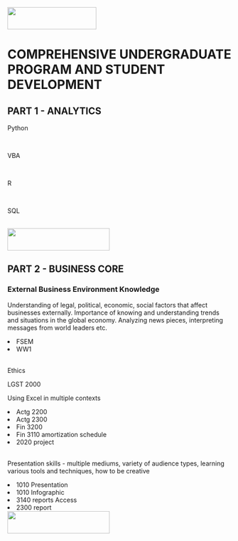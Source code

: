 <a href='https://github.com/Ruchita-Raghu/ruchita-raghu-portfolio'><img src="https://user-images.githubusercontent.com/116829793/202769444-abb1003b-ec31-44b6-bfc5-43f2e9beca1f.png" height=50 width=200> </a>
# COMPREHENSIVE UNDERGRADUATE PROGRAM AND STUDENT DEVELOPMENT
## PART 1 - ANALYTICS
<p> Python </p>
<br>
<p> VBA </p>
<br>
<p> R </p>
<br>
<p> SQL </p>
<br>
<a href='https://github.com/Ruchita-Raghu/ruchita-raghu-portfolio/blob/main/Application%20%26%20Practice/Classroom%20Learning.md#comprehensive-undergraduate-program-and-student-development'> <img src="https://user-images.githubusercontent.com/116829793/202770254-427e1c4a-1184-4f6c-8a23-73533d674c13.png" height=50 width=230 /> </a>

## PART 2 - BUSINESS CORE
### External Business Environment Knowledge
<p> Understanding of legal, political, economic, social factors that affect businesses externally. Importance of knowing and understanding trends and situations in the global economy. Analyzing news pieces, interpreting messages from world leaders etc. </p>
<li> FSEM </li>
<li> WW1 </li>
<br>
<p> Ethics </p>
</li> LGST 2000 </li>
<br>
<p> Using Excel in multiple contexts </p>
<li> Actg 2200 </li>
<li> Actg 2300 </li>
<li> Fin 3200 </li>
<li> Fin 3110 amortization schedule </li>
<li> 2020 project </li>
<br>
<p> Presentation skills - multiple mediums, variety of audience types, learning various tools and techniques, how to be creative </p>
<li> 1010 Presentation </li>
<li> 1010 Infographic </li>
<li> 3140 reports Access </li>
<li> 2300 report </li>
<a href='https://github.com/Ruchita-Raghu/ruchita-raghu-portfolio/blob/main/Application%20%26%20Practice/Classroom%20Learning.md#comprehensive-undergraduate-program-and-student-development'> <img src="https://user-images.githubusercontent.com/116829793/202770254-427e1c4a-1184-4f6c-8a23-73533d674c13.png" height=50 width=230 /> </a>
